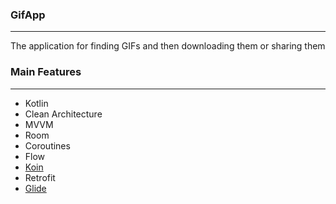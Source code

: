 ### GifApp
---
The application for finding GIFs and then downloading them or sharing them

### Main Features
---
- Kotlin
- Clean Architecture
- MVVM
- Room
- Coroutines
- Flow
- [Koin](https://github.com/InsertKoinIO/koin)
- Retrofit
- [Glide](https://github.com/bumptech/glide)

<!--
### Open-source libraries used
---
- [Glide](https://github.com/bumptech/glide) - Image loading and caching library for Android -->
